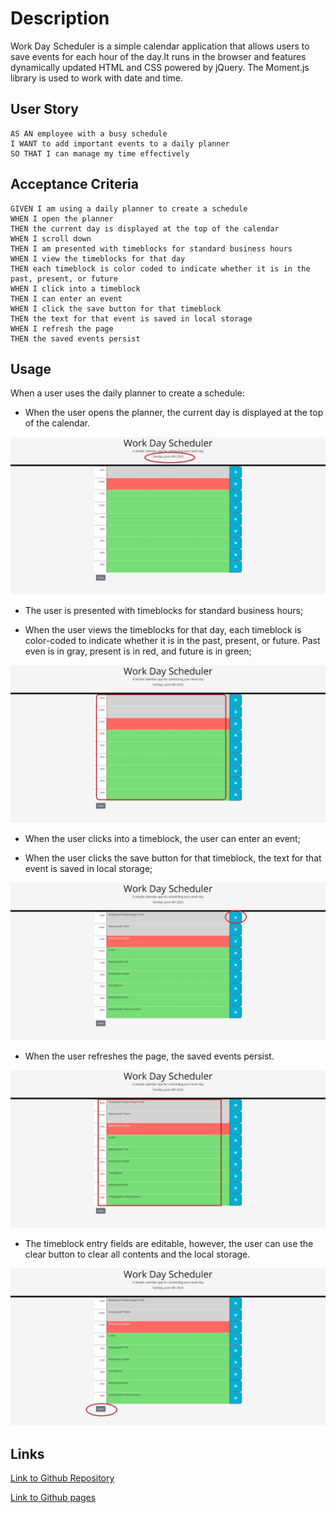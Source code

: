 # Description
Work Day Scheduler is a simple calendar application that allows users to save events for each hour of the day.It runs in the browser and features dynamically updated HTML and CSS powered by jQuery. The Moment.js library is used to work with date and time.

## User Story
```
AS AN employee with a busy schedule
I WANT to add important events to a daily planner
SO THAT I can manage my time effectively
```
## Acceptance Criteria
```
GIVEN I am using a daily planner to create a schedule
WHEN I open the planner
THEN the current day is displayed at the top of the calendar
WHEN I scroll down
THEN I am presented with timeblocks for standard business hours
WHEN I view the timeblocks for that day
THEN each timeblock is color coded to indicate whether it is in the past, present, or future
WHEN I click into a timeblock
THEN I can enter an event
WHEN I click the save button for that timeblock
THEN the text for that event is saved in local storage
WHEN I refresh the page
THEN the saved events persist
```
## Usage
 
When a user uses the daily planner to create a schedule:

* When the user opens the planner, the current day is displayed at the top of the calendar. 

![currentdate](./assets/images/DateAndTime.jpeg)


* The user is presented with timeblocks for standard business hours;

* When the user views the timeblocks for that day, each timeblock is color-coded to indicate whether it is in the past, present, or future. Past even is in gray, present is in red, and future is in green;



![timeblock](./assets/images/TimeBlocks.jpeg)


* When the user clicks into a timeblock, the user can enter an event;


* When the user clicks the save button for that timeblock, the text for that event is saved in local storage;


![save-button](./assets/images/SaveEvents.jpeg)



* When the user refreshes the page, the saved events persist.


![saved-events](./assets/images/RefreshPage.jpeg)

* The timeblock entry fields are editable, however, the user can use the clear button to clear all contents and the local storage. 

![saved-events](./assets/images/ClearEvents.jpeg)

## Links
[Link to Github Repository](https://github.com/VASUK-09/Daily_Planner_05.git)

[Link to Github pages](https://vasuk-09.github.io/Daily_Planner_05/)
